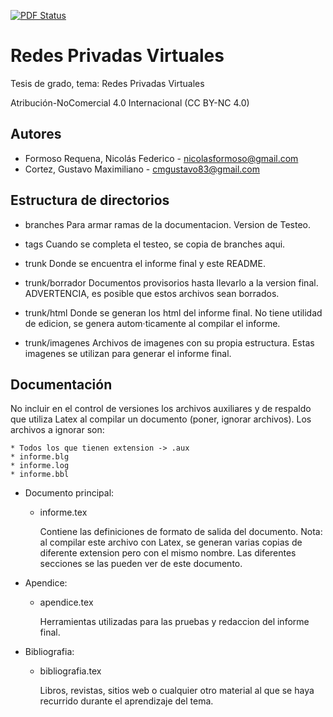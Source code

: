 [![PDF Status](https://www.sharelatex.com/github/repos/cmgustavo/Redes-Privadas-Virtuales/builds/latest/badge.svg)](https://www.sharelatex.com/github/repos/cmgustavo/Redes-Privadas-Virtuales/builds/latest/output.pdf)

# Redes Privadas Virtuales

Tesis de grado, tema: Redes Privadas Virtuales

Atribución-NoComercial 4.0 Internacional (CC BY-NC 4.0)

## Autores

* Formoso Requena, Nicolás Federico - nicolasformoso@gmail.com
* Cortez, Gustavo Maximiliano - cmgustavo83@gmail.com


## Estructura de directorios


* branches		Para armar ramas de la documentacion. Version de Testeo.

* tags			Cuando se completa el testeo, se copia de branches aqui.

* trunk			Donde se encuentra el informe final y este README.

* trunk/borrador	Documentos provisorios hasta llevarlo a la version final. 					ADVERTENCIA, es posible que estos archivos sean borrados.

* trunk/html		Donde se generan los html del informe final. No tiene utilidad 					de edicion, se genera autom·ticamente al compilar el informe.

* trunk/imagenes	Archivos de imagenes con su propia estructura. Estas imagenes 
			se utilizan para generar el informe final.


## Documentación

No incluir en el control de versiones los archivos auxiliares y de 
respaldo que utiliza Latex al compilar un documento (poner, ignorar archivos). 
Los archivos a ignorar son:
	
	* Todos los que tienen extension -> .aux
	* informe.blg
	* informe.log
	* informe.bbl

* Documento principal: 

	- informe.tex

		Contiene las definiciones de formato de salida del documento. 
		Nota: al compilar este archivo con Latex, se generan varias 
		copias de diferente extension pero con el mismo nombre.
		Las diferentes secciones se las pueden ver de este documento.

* Apendice:

	- apendice.tex

		Herramientas utilizadas para las pruebas y redaccion del 
		informe final.

* Bibliografia:

	- bibliografia.tex

		Libros, revistas, sitios web o cualquier otro material al que se 
		haya recurrido durante el aprendizaje del tema.
